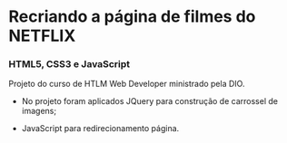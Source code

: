 <h1>Recriando a página de filmes do NETFLIX</h1>

<h3> HTML5, CSS3 e JavaScript</h3>

Projeto do curso de HTLM Web Developer ministrado pela DIO.

- No projeto foram aplicados JQuery para construção de carrossel de imagens;

- JavaScript  para redirecionamento página.